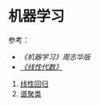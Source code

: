 # 机器学习

参考：

- *《机器学习》周志华版*
- *[《线性代数》](http://open.163.com/special/opencourse/daishu.html?referered=http%3A%2F%2Fopen.163.com%2Fspecial%2Fopencourse%2Fdaishu.html)*


1. [线性回归](./linear)
2. [谱聚类](./src/Spectral_Clustering.ipynb)
